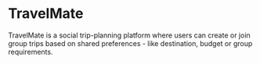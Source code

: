 # TravelMate
TravelMate is a social trip-planning platform where users can create or join group trips based on shared preferences - like destination, budget or group requirements.
